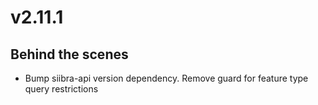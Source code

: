 # v2.11.1

## Behind the scenes

- Bump siibra-api version dependency. Remove guard for feature type query restrictions
